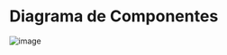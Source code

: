 # Diagrama de Componentes

![image](https://github.com/ICEI-PUC-Minas-PMV-SInt/pmv-sint-2023-2-e4-proj-dist-t1-time2-projuaifood/assets/101745127/fc26ba1f-7b05-4a25-bc5f-d9845016aee6)




